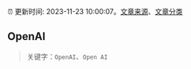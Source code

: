 :alarm_clock: 更新时间: 2023-11-23 10:00:07。[文章来源](/README.md)、[文章分类](/TAGS.md)

## OpenAI


> 关键字：`OpenAI`、`Open AI`



